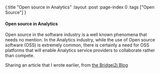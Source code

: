 {:title "Open source in Analytics"
 :layout :post
 :page-index 0
 :tags ["Open Source"]
 }

#### Open source in Analytics

Open source in the software industry is a well known phenomena that needs no mention. In the Analytics industry, while the use of Open source software (OSS) is extremely common, there is certainly a need for OSS platforms that will enable Analytics service providers to collaborate rather than compete.

Sharing an article that I wrote earlier, from [the Bridgei2i Blog](http://bridgei2i.com/blog/why-open-source-is-important-to-analytics-industry/)

